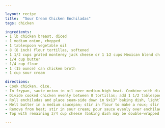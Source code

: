 ```yaml
---

layout: recipe
title:  "Sour Cream Chicken Enchiladas"
tags: chicken

ingredients:
- 1 lb chicken breast, diced
- 1 medium onion, chopped
- 1 tablespoon vegetable oil
- 8 (8 inch) flour tortillas, softened
- 1 1/2 cups grated monterey jack cheese or 1 1⁄2 cups Mexican blend cheese, divided
- 1/4 cup butter
- 1/4 cup flour
- 1 (15 ounce) can chicken broth
- 1 cup sour cream

directions:
- Cook chicken, dice. 
- In frypan, saute onion in oil over medium-high heat. Combine with diced chicken.
- Divide cooked chicken evenly between 8 tortillas; add 1 1/2 tablespoons cheese to each tortilla.
- Roll enchiladas and place seam-side down in 9x13" baking dish, lightly sprayed with no-stick cooking spray.
- Melt butter in a medium saucepan; stir in flour to make a roux; stir and cook until bubbly; gradually whisk in chicken broth then bring to boiling, stirring frequently.
- Remove from heat; stir in sour cream; pour sauce evenly over enchiladas.
- Top with remaining 3/4 cup cheese (baking dish may be double-wrapped and frozen at this point) and bake at 400F for 20 minutes until cheese is melted and sauce near edges of baking dish is bubbly.

---
```

